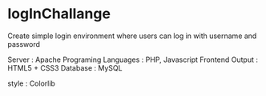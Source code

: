 # logInChallange
Create simple login environment where users can log in with username and password

Server : Apache
Programing Languages : PHP, Javascript
Frontend Output : HTML5 + CSS3
Database : MySQL

style : Colorlib

